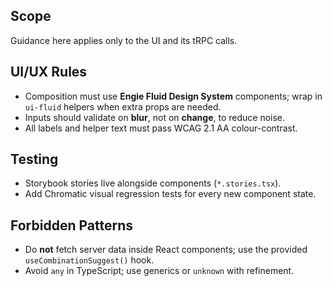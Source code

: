 ## Scope
Guidance here applies only to the UI and its tRPC calls.

## UI/UX Rules
- Composition must use **Engie Fluid Design System** components; wrap in
  `ui-fluid` helpers when extra props are needed.
- Inputs should validate on **blur**, not on **change**, to reduce noise.
- All labels and helper text must pass WCAG 2.1 AA colour-contrast.

## Testing
- Storybook stories live alongside components (`*.stories.tsx`).
- Add Chromatic visual regression tests for every new component state.

## Forbidden Patterns
- Do **not** fetch server data inside React components; use the provided
  `useCombinationSuggest()` hook.
- Avoid `any` in TypeScript; use generics or `unknown` with refinement.
